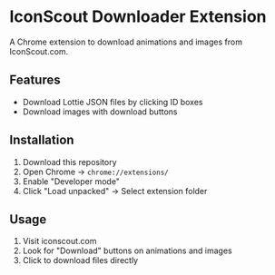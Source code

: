 # IconScout Downloader Extension

A Chrome extension to download animations and images from IconScout.com.

## Features

- Download Lottie JSON files by clicking ID boxes
- Download images with download buttons


## Installation

1. Download this repository
2. Open Chrome → `chrome://extensions/`
3. Enable "Developer mode"
4. Click "Load unpacked" → Select extension folder

## Usage

1. Visit iconscout.com
2. Look for "Download" buttons on animations and images
3. Click to download files directly
